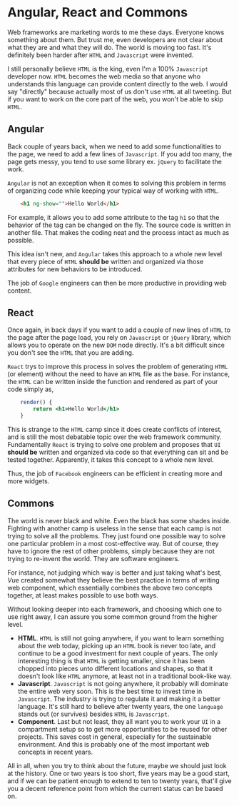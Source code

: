 # Angular, React and Commons

Web frameworks are marketing words to me these days. Everyone knows something about them. But trust me, even developers are not clear about what they are and what they will do. The world is moving too fast. It's definitely been harder after `HTML` and `Javascript` were invented. 

I still personally believe `HTML` is the king, even I'm a 100% `Javascript` developer now. `HTML` becomes the web media so that anyone who understands this language can provide content directly to the web. I would say "directly" because actually most of us don't use `HTML` at all tweeting. But if you want to work on the core part of the web, you won't be able to skip `HTML`. 

## Angular

Back couple of years back, when we need to add some functionalities to the page, we need to add a few lines of `Javascript`. If you add too many, the page gets messy, you tend to use some library ex. `jQuery` to facilitate the work. 

`Angular` is not an exception when it comes to solving this problem in terms of organizing code while keeping your typical way of working with `HTML`.  

```html
	<h1 ng-show="">Hello World</h1>
```

For example, it allows you to add some attribute to the tag `h1` so that the behavior of the tag can be changed on the fly. The source code is written in another file. That makes the coding neat and the process intact as much as possible. 

This idea isn't new, and `Angular` takes this approach to a whole new level that every piece of `HTML` **should be** written and organized via those attributes for new behaviors to be introduced. 

The job of `Google` engineers can then be more productive in providing web content.

## React

Once again, in back days if you want to add a couple of new lines of `HTML` to the page after the page load, you rely on `Javascript` or `jQuery` library, which allows you to operate on the new `DOM`  node directly. It's a bit difficult since you don't see the `HTML` that you are adding. 

`React` trys to improve this process in solves the problem of generating `HTML` (or element) without the need to have an `HTML` file as the base. For instance, the `HTML` can be written inside the function and rendered as part of your code simply as,

```jsx
    render() {
        return <h1>Hello World</h1>
    }
```

This is strange to the `HTML` camp since it does create conflicts of interest, and is still the most debatable topic over the web framework community. Fundamentally `React` is trying to solve one problem and proposes that `UI` **should be** written and organized via code so that everything can sit and be tested together. Apparently, it takes this concept to a whole new level. 

Thus, the job of `Facebook` engineers can be efficient in creating more and more widgets. 

## Commons

The world is never black and white. Even the black has some shades inside. Fighting with another camp is useless in the sense that each camp is not trying to solve all the problems. They just found one possible way to solve one particular problem in a most cost-effective way. But of course, they have to ignore the rest of other problems, simply because they are not trying to re-invent the world. They are software engineers. 

For instance, not judging which way is better and just taking what's best, *Vue* created somewhat they believe the best practice in terms of writing web component, which essentially combines the above two concepts together, at least makes possible to use both ways.

Without looking deeper into each framework, and choosing which one to use right away, I can assure you some common ground from the higher level.  

- **HTML**. `HTML` is still not going anywhere, if you want to learn something about the web today, picking up an `HTML` book is never too late, and continue to be a good investment for next couple of years. The only interesting thing is that `HTML` is getting smaller, since it has been chopped into pieces unto different locations and shapes, so that it doesn't look like `HTML` anymore, at least not in a traditional book-like way.
- **Javascript**.  `Javascript` is not going anywhere, it probably will dominate the entire web very soon. This is the best time to invest time in `Javascript`. The industry is trying to regulate it and making it a better language. It's still hard to believe after twenty years, the one `language` stands out  (or survives) besides `HTML` is `Javascript`.
- **Component**. Last but not least, they all want you to work your `UI` in a compartment setup so to get more opportunities to be reused for other projects. This saves cost in general, especially for the sustainable environment. And this is probably one of the most important web concepts in recent years.

All in all, when you try to think about the future, maybe we should just look at the history. One or two years is too short, five years may be a good start, and if we can be patient enough to extend to ten to twenty years, that'll give you a decent reference point from which the current status can be based on.






